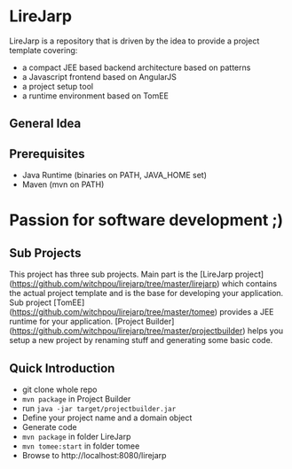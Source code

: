 # LireJarp
LireJarp is a repository that is driven by the idea to provide a project template 
covering:
* a compact JEE based backend architecture based on patterns
* a Javascript frontend based on AngularJS
* a project setup tool
* a runtime environment based on TomEE

## General Idea ##

## Prerequisites ##
* Java Runtime (binaries on PATH, JAVA_HOME set)
* Maven (mvn on PATH)
# Passion for software development ;)

## Sub Projects ##
This project has three sub projects. Main part is the [LireJarp project] (https://github.com/witchpou/lirejarp/tree/master/lirejarp) which contains the actual project template and is the base for developing your application. Sub project [TomEE] (https://github.com/witchpou/lirejarp/tree/master/tomee) provides a JEE runtime for your application. 
[Project Builder] (https://github.com/witchpou/lirejarp/tree/master/projectbuilder) helps you setup a new project by renaming stuff and generating some basic code.

## Quick Introduction ##

* git clone whole repo
* ```mvn package``` in Project Builder
* run ```java -jar target/projectbuilder.jar```
* Define your project name and a domain object
* Generate code
* ```mvn package``` in folder LireJarp
* ```mvn tomee:start``` in folder tomee
* Browse to http://localhost:8080/lirejarp
